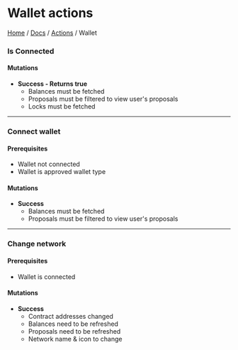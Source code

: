 # Wallet actions

[Home](../README.md) / [Docs](../index.md) / [Actions](./index.md) / Wallet

### Is Connected
#### Mutations

- **Success - Returns true**
    - Balances must be fetched
    - Proposals must be filtered to view user's proposals
    - Locks must be fetched

---

### Connect wallet

#### Prerequisites

- Wallet not connected
- Wallet is approved wallet type

#### Mutations

- **Success**
    - Balances must be fetched
    - Proposals must be filtered to view user's proposals

---

### Change network

#### Prerequisites


- Wallet is connected

#### Mutations

- **Success**
    - Contract addresses changed
    - Balances need to be refreshed
    - Proposals need to be refreshed
    - Network name & icon to change